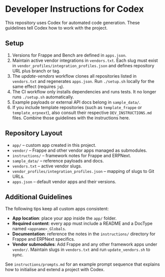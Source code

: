 # Developer Instructions for Codex

This repository uses Codex for automated code generation. These guidelines tell Codex how to work with the project.

## Setup

1. Versions for Frappe and Bench are defined in `apps.json`.
2. Maintain active vendor integrations in `vendors.txt`. Each slug must exist
   in `vendor_profiles/integration_profiles.json` and defines repository URL
   plus branch or tag.
3. The *update-vendors* workflow clones all repositories listed in
   `vendors.txt` and regenerates `apps.json`. Run `./setup.sh` locally for the same
    effect (requires `jq`).
4. The CI workflow only installs dependencies and runs tests. It no longer
   runs `./setup.sh` automatically.
5. Example payloads or external API docs belong in `sample_data/`.
6. If you include template repositories (such as `template_frappe` or
   `template_erpnext`), also consult their respective `DEV_INSTRUCTIONS.md`
   files. Combine those guidelines with the instructions here.

## Repository Layout

- `app/` – custom app created in this project.
- `vendor/` – Frappe and other vendor apps managed as submodules.
- `instructions/` – framework notes for Frappe and ERPNext.
- `sample_data/` – reference payloads and docs.
- `vendors.txt` – active vendor slugs.
- `vendor_profiles/integration_profiles.json` – mapping of slugs to Git URLs.
- `apps.json` – default vendor apps and their versions.

## Additional Guidelines

The following tips keep all custom apps consistent:

- **App location**: place your app inside the `app/` folder.
- **Required content**: every app must include a README and a DocType named `<appname>_Globals`.
- **Documentation**: reference the notes in the `instructions/` directory for Frappe and ERPNext specifics.
- **Vendor submodules**: Add Frappe and any other framework apps under `vendor/`. Maintain slugs in `vendors.txt` and run `update_vendors.sh` to sync.

See `instructions/prompts.md` for an example prompt sequence that explains how to initialise and extend a project with Codex.
